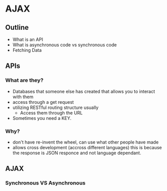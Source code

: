 <link rel="stylesheet" href="../../../md-framework.css">

# AJAX

## Outline
- What is an API
- What is asynchronous code vs synchronous code
- Fetching Data

## APIs
### What are they?
- Databases that someone else has created that allows you to interact with them
- access through a get request
- utilizing RESTful routing structure usually
    - Access them through the URL
- Sometimes you need a KEY. 

### Why?
- don't have re-invent the wheel, can use what other people have made
- allows cross development (accross different languages) this is because the response is JSON responce and not language dependant. 

## AJAX

### Synchronous VS Asynchronous
